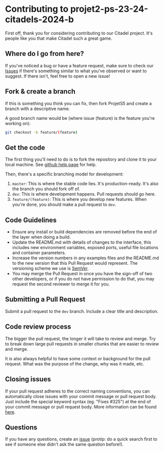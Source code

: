 # Contributing to projet2-ps-23-24-citadels-2024-b

First off, thank you for considering contributing to our Citadel project. It's people like you that make Citadel such a
great game.

## Where do I go from here?

If you've noticed a bug or have a feature request, make sure to check
our [Issues](https://github.com/pns-si3-projects/projet2-ps-23-24-citadels-2024-b/issues) if there's something similar
to what you've observed or want to suggest. If there isn't, feel free to open a new issue!

## Fork & create a branch

If this is something you think you can fix, then fork ProjetS5 and create a branch with a descriptive name.

A good branch name would be (where issue (feature) is the feature you're working on):

```bash
git checkout -b feature/(feature)
```

## Get the code

The first thing you'll need to do is to fork the repository and clone it to your local machine.
See [github help page](https://help.github.com/articles/fork-a-repo) for help.

Then, there's a specific branching model for development:

1. `master`: This is where the stable code lies. It's production-ready. It's also the branch you should fork off of.
2. `dev`: This is where development happens. Pull requests should go here.
3. `feature/(feature)`: This is where you develop new features. When you're done, you should make a pull request
   to `dev`.

## Code Guidelines

- Ensure any install or build dependencies are removed before the end of the layer when doing a build.
- Update the README.md with details of changes to the interface, this includes new environment variables, exposed ports,
  useful file locations and container parameters.
- Increase the version numbers in any examples files and the README.md to the new version that this Pull Request would
  represent. The versioning scheme we use is [SemVer](http://semver.org/).
- You may merge the Pull Request in once you have the sign-off of two other developers, or if you do not have permission
  to do that, you may request the second reviewer to merge it for you.

## Submitting a Pull Request

Submit a pull request to the `dev` branch. Include a clear title and description.

## Code review process

The bigger the pull request, the longer it will take to review and merge. Try to break down large pull requests in
smaller chunks that are easier to review and merge.

It is also always helpful to have some context or background for the pull request. What was the purpose of the change,
why was it made, etc.

## Closing issues

If your pull request adheres to the correct naming conventions, you can automatically close issues with your commit
message or pull request body. Just include the special keyword syntax (eg. "Fixes #325") at the end of your commit
message or pull request body. More information can be
found [here](https://help.github.com/articles/closing-issues-using-keywords/).

## Questions

If you have any questions, create
an [issue](https://github.com/pns-si3-projects/projet2-ps-23-24-citadels-2024-b/issues) (protip: do a quick search first
to see if someone else didn't ask the same question before!).
